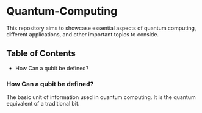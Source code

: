# Quantum-Computing
This repository aims to showcase essential aspects of quantum computing, different applications, and other important topics to conside.

## Table of Contents
* How Can a qubit be defined?



### How Can a qubit be defined?
The basic unit of information used in quantum computing. It is the quantum equivalent of a traditional bit.


